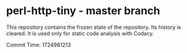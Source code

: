 # perl-http-tiny - master branch

This repository contains the frozen state of the repository.
Its history is cleared. It is used only for static code
analysis with Codacy.

Commit Time: 1724981213